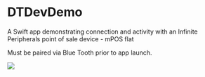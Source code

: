 # DTDevDemo
A Swift app demonstrating connection and activity with an Infinite Peripherals point of sale device - mPOS flat

Must be paired via Blue Tooth prior to app launch.

![]("infinea-mpos-flat.png")

[](https://ipcmobile.com/devices/infinea-mpos-flat)
